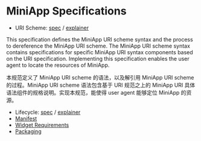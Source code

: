 # MiniApp Specifications

* URI Scheme: [spec](https://w3c.github.io/miniapp/specs/uri/) / [explainer](https://github.com/w3c/miniapp/blob/gh-pages/specs/uri/docs/explainer.md)

This specification defines the MiniApp URI scheme syntax and the process to dereference the MiniApp URI scheme. The MiniApp URI scheme syntax contains specifications for specific MiniApp URI syntax components based on the URI specification. Implementing this specification enables the user agent to locate the resources of MiniApp.

本规范定义了 MiniApp URI scheme 的语法，以及解引用 MiniApp URI scheme 的过程。MiniApp URI scheme 语法包含基于 URI 规范之上的 MiniApp URI 具体语法组件的规格说明。实现本规范，能使得 user agent 能够定位 MiniApp 的资源。

* Lifecycle: [spec](https://w3c.github.io/miniapp/specs/lifecycle/) / [explainer](https://github.com/w3c/miniapp/blob/gh-pages/specs/lifecycle/docs/explainer.md)
* [Manifest](https://w3c.github.io/miniapp/specs/manifest/)
* [Widget Requirements](https://w3c.github.io/miniapp/specs/widget-req/)
* [Packaging](https://w3c.github.io/miniapp/specs/packaging/)
